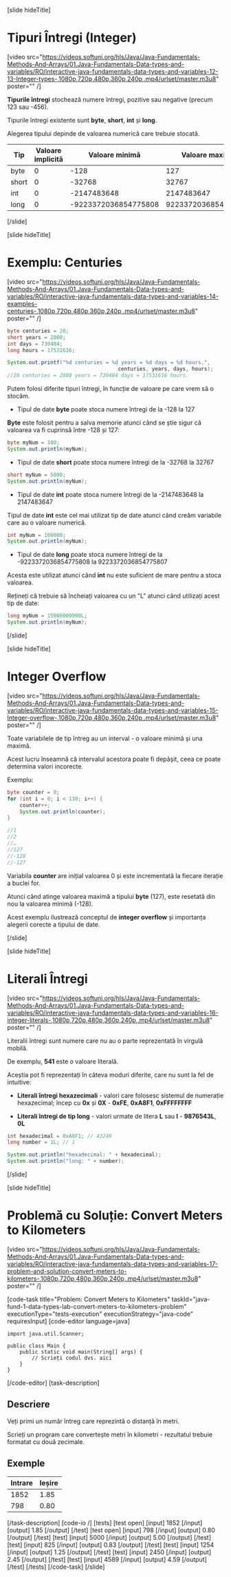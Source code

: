 [slide hideTitle]
# Tipuri Întregi (Integer)
[video src="https://videos.softuni.org/hls/Java/Java-Fundamentals-Methods-And-Arrays/01.Java-Fundamentals-Data-types-and-variables/RO/interactive-java-fundamentals-data-types-and-variables-12-13-Integer-types-,1080p,720p,480p,360p,240p,.mp4/urlset/master.m3u8" poster="" /]

**Tipurile întregi** stochează numere întregi, pozitive sau negative (precum 123 sau -456).

Tipurile întregi existente sunt **byte**, **short**, **int** și **long**.

Alegerea tipului depinde de valoarea numerică care trebuie stocată.

| Tip | Valoare implicită | Valoare minimă | Valoare maximă | Dimensiune |
|-----|------|-----|------|-----|
| byte | 0 | -128 | 127 | 8 bit |
| short | 0 | -32768 | 32767 | 16 bit |
| int | 0 | -2147483648 | 2147483647 | 32 bit |
| long | 0 | -9223372036854775808 | 9223372036854775807 | 64 bit |

[/slide]

[slide hideTitle]
# Exemplu: Centuries

[video src="https://videos.softuni.org/hls/Java/Java-Fundamentals-Methods-And-Arrays/01.Java-Fundamentals-Data-types-and-variables/RO/interactive-java-fundamentals-data-types-and-variables-14-examples-centuries-,1080p,720p,480p,360p,240p,.mp4/urlset/master.m3u8" poster="" /]

```java live
byte centuries = 20; 
short years = 2000; 
int days = 730484;
long hours = 17531616; 

System.out.printf("%d centuries = %d years = %d days = %d hours.", 
                                    centuries, years, days, hours);
//20 centuries = 2000 years = 730484 days = 17531616 hours.
```

Putem folosi diferite tipuri întregi, în funcție de valoare pe care vrem să o stocăm.

- Tipul de date **byte** poate stoca numere întregi de la -128 la 127

**Byte** este folosit pentru a salva memorie atunci când se știe sigur că valoarea va fi cuprinsă între -128 și 127:

```java live
byte myNum = 100;
System.out.println(myNum);
```

- Tipul de date **short** poate stoca numere întregi de la -32768 la 32767

```java live
short myNum = 5000;
System.out.println(myNum);
```

- Tipul de date **int** poate stoca numere întregi de la -2147483648 la 2147483647

Tipul de date **int** este cel mai utilizat tip de date atunci când creăm variabile care au o valoare numerică.


```java live
int myNum = 100000;
System.out.println(myNum);
```

- Tipul de date **long** poate stoca numere întregi de la -9223372036854775808 la 9223372036854775807

Acesta este utilizat atunci când **int** nu este suficient de mare pentru a stoca valoarea.

Rețineți că trebuie să încheiați valoarea cu un "L" atunci când utilizați acest tip de date:

```java live
long myNum = 15000000000L;
System.out.println(myNum);
```

[/slide]


[slide hideTitle]
# Integer Overflow

[video src="https://videos.softuni.org/hls/Java/Java-Fundamentals-Methods-And-Arrays/01.Java-Fundamentals-Data-types-and-variables/RO/interactive-java-fundamentals-data-types-and-variables-15-Integer-overflow-,1080p,720p,480p,360p,240p,.mp4/urlset/master.m3u8" poster="" /]

Toate variabilele de tip întreg au un interval - o valoare minimă și una maximă. 

Acest lucru înseamnă că intervalul acestora poate fi depășit, ceea ce poate determina valori incorecte.

Exemplu:
```java
byte counter = 0;
for (int i = 0; i < 130; i++) {
    counter++;
    System.out.println(counter);
}

//1
//2
//…
//127
//-128
//-127
```

Variabila **counter** are inițial valoarea 0 și este incrementată la fiecare iterație a buclei for. 

Atunci când atinge valoarea maximă a tipului **byte** (127), este resetată din nou la valoarea minimă (-128). 

Acest exemplu ilustrează conceptul de **integer overflow** și importanța alegerii corecte a tipului de date.

[/slide]

[slide hideTitle]
# Literali Întregi
[video src="https://videos.softuni.org/hls/Java/Java-Fundamentals-Methods-And-Arrays/01.Java-Fundamentals-Data-types-and-variables/RO/interactive-java-fundamentals-data-types-and-variables-16-integer-literals-,1080p,720p,480p,360p,240p,.mp4/urlset/master.m3u8" poster="" /]

Literalii întregi sunt numere care nu au o parte reprezentată în virgulă mobilă.

De exemplu, **541** este o valoare literală.

Aceștia pot fi reprezentați în câteva moduri diferite, care nu sunt la fel de intuitive:

- **Literali întregi hexazecimali** - valori care folosesc sistemul de numerație hexazecimal; încep cu **0x** și **0X** - **0xFE**, **0xA8F1**, **0xFFFFFFFF**

- **Literali întregi de tip long** - valori urmate de litera **L** sau **l** - **9876543L**, **0L**

```java live
int hexadecimal = 0xA8F1; // 43249
long number = 1L; // 1

System.out.println("hexadecimal: " + hexadecimal);
System.out.println("long: " + number);
```
[/slide]


[slide hideTitle]
# Problemă cu Soluție: Convert Meters to Kilometers

[video src="https://videos.softuni.org/hls/Java/Java-Fundamentals-Methods-And-Arrays/01.Java-Fundamentals-Data-types-and-variables/RO/interactive-java-fundamentals-data-types-and-variables-17-problem-and-solution-convert-meters-to-kilometers-,1080p,720p,480p,360p,240p,.mp4/urlset/master.m3u8" poster="" /]

[code-task title="Problem: Convert Meters to Kilometers" taskId="java-fund-1-data-types-lab-convert-meters-to-kilometers-problem" executionType="tests-execution" executionStrategy="java-code" requiresInput]
[code-editor language=java]
```
import java.util.Scanner;

public class Main {
    public static void main(String[] args) {
        // Scrieți codul dvs. aici
    }
}
```
[/code-editor]
[task-description]
## Descriere
Veți primi un număr întreg care reprezintă o distanță în metri.

Scrieți un program care convertește metri în kilometri - rezultatul trebuie formatat cu două zecimale.

## Exemple
|**Intrare**|**Ieșire**|
|-----|------|
| 1852 | 1.85 |
| 798 | 0.80 |


[/task-description]
[code-io /]
[tests]
[test open]
[input]
1852
[/input]
[output]
1.85
[/output]
[/test]
[test open]
[input]
798
[/input]
[output]
0.80
[/output]
[/test]
[test]
[input]
5000
[/input]
[output]
5.00
[/output]
[/test]
[test]
[input]
825
[/input]
[output]
0.83
[/output]
[/test]
[test]
[input]
1254
[/input]
[output]
1.25
[/output]
[/test]
[test]
[input]
2450
[/input]
[output]
2.45
[/output]
[/test]
[test]
[input]
4589
[/input]
[output]
4.59
[/output]
[/test]
[/tests]
[/code-task]
[/slide]


